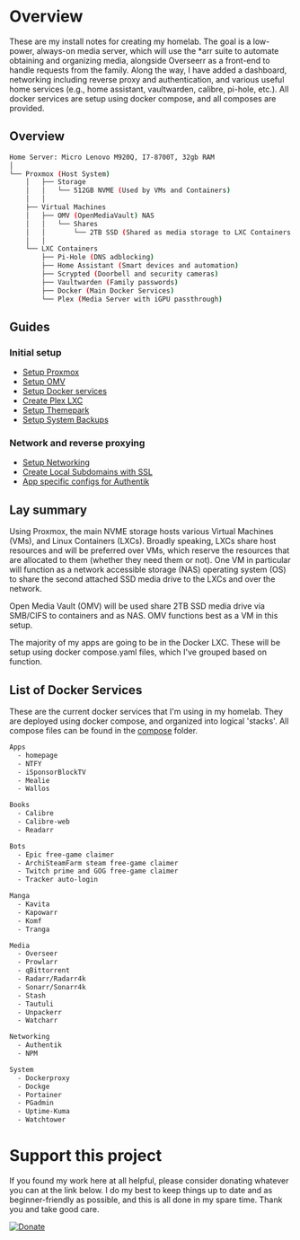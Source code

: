 # Overview

These are my install notes for creating my homelab. The goal is a low-power, always-on media server, which will use the *arr suite to automate obtaining and organizing media, alongside Overseerr as a front-end to handle requests from the family. Along the way, I have added a dashboard, networking including reverse proxy and authentication, and various useful home services (e.g., home assistant, vaultwarden, calibre, pi-hole, etc.). All docker services are setup using docker compose, and all composes are provided.

## Overview

```bash
Home Server: Micro Lenovo M920Q, I7-8700T, 32gb RAM
│
└── Proxmox (Host System)
    │   ├── Storage
    │   │   └── 512GB NVME (Used by VMs and Containers)
    │   │   
    ├── Virtual Machines
    │   ├── OMV (OpenMediaVault) NAS
    │   │   └── Shares
    │   │       └── 2TB SSD (Shared as media storage to LXC Containers via SMB/CIFS)
    │   │   
    └── LXC Containers
        ├── Pi-Hole (DNS adblocking)
        ├── Home Assistant (Smart devices and automation)
        ├── Scrypted (Doorbell and security cameras)
        ├── Vaultwarden (Family passwords)
        ├── Docker (Main Docker Services)
        └── Plex (Media Server with iGPU passthrough)
```

## Guides

### Initial setup

- [Setup Proxmox](Setup%20Proxmox.md)
- [Setup OMV](Setup%20OMV.md)
- [Setup Docker services](Setup%20Docker%20services.md)
- [Create Plex LXC](Create%20Plex%20LXC.md)
- [Setup Themepark](Setup%20Themepark.md)
- [Setup System Backups](Setup%20System%20Backups.md)

### Network and reverse proxying

- [Setup Networking](Setup%20Networking.md)
- [Create Local Subdomains with SSL](Create%20Local%20Subdomains%20with%20SSL.md)
- [App specific configs for Authentik](App%20specific%20configs%20for%20Authentik.md)

## Lay summary

Using Proxmox, the main NVME storage hosts various Virtual Machines (VMs), and Linux Containers (LXCs). Broadly speaking, LXCs share host resources and will be preferred over VMs, which reserve the resources that are allocated to them (whether they need them or not). One VM in particular will function as a network accessible storage (NAS) operating system (OS) to share the second attached SSD media drive to the LXCs and over the network. 

Open Media Vault (OMV) will be used share 2TB SSD media drive via SMB/CIFS to containers and as NAS. OMV functions best as a VM in this setup.

The majority of my apps are going to be in the Docker LXC. These will be setup using docker compose.yaml files, which I've grouped based on function.  

## List of Docker Services

These are the current docker services that I'm using in my homelab. They are deployed using docker compose, and organized into logical 'stacks'. All compose files can be found in the [compose](compose) folder.

```bash
Apps
  - homepage
  - NTFY
  - iSponsorBlockTV
  - Mealie
  - Wallos

Books
  - Calibre
  - Calibre-web
  - Readarr

Bots
  - Epic free-game claimer
  - ArchiSteamFarm steam free-game claimer
  - Twitch prime and GOG free-game claimer
  - Tracker auto-login

Manga
  - Kavita
  - Kapowarr
  - Komf
  - Tranga

Media
  - Overseer
  - Prowlarr
  - qBittorrent
  - Radarr/Radarr4k
  - Sonarr/Sonarr4k
  - Stash
  - Tautuli
  - Unpackerr
  - Watcharr

Networking
  - Authentik
  - NPM

System
  - Dockerproxy
  - Dockge
  - Portainer
  - PGadmin
  - Uptime-Kuma
  - Watchtower
```

# Support this project

If you found my work here at all helpful, please consider donating whatever you can at the link below. I do my best to keep things up to date and as beginner-friendly as possible, and this is all done in my spare time. Thank you and take good care.

[![Donate](https://img.shields.io/badge/Donate-PayPal-green.svg)](https://www.paypal.com/cgi-bin/webscr?cmd=_donations&business=R4QX73RWYB3ZA)

